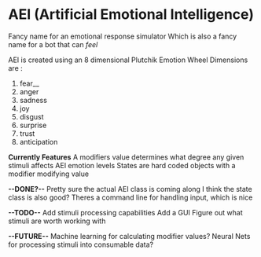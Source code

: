 # AEI (Artificial Emotional Intelligence)

Fancy name for an emotional response simulator
Which is also a fancy name for a bot that can *feel*

AEI is created using an 8 dimensional Plutchik Emotion Wheel
Dimensions are :
1. fear__
2. anger
3. sadness
4. joy
5. disgust
6. surprise
7. trust
8. anticipation

**Currently Features**
A modifiers value determines what degree any given stimuli affects AEI emotion levels
States are hard coded objects with a modifier modifying value

**--DONE?--**
Pretty sure the actual AEI class is coming along
I think the state class is also good?
Theres a command line for handling input, which is nice

**--TODO--**
Add stimuli processing capabilities
Add a GUI
Figure out what stimuli are worth working with

**--FUTURE--**
Machine learning for calculating modifier values?
Neural Nets for processing stimuli into consumable data?
